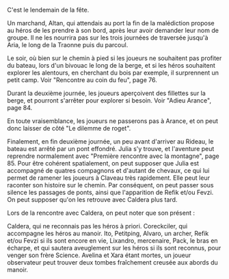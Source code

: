 C'est le lendemain de la fête.

Un marchand, Altan, qui attendais au port la fin de la malédiction propose au héros de les prendre à son bord, après leur avoir demander leur nom de groupe.
Il ne les nourrira pas sur les trois journées de traversée jusqu'à Aria, le long de la Traonne puis du parcoul.

Le soir, où bien sur le chemin à pied si les joueurs ne souhaitent pas profiter du bateau, lors d'un bivouac le long de la berge, et si les héros souhaitent explorer les alentours, en cherchant du bois par exemple, il surprennent un petit camp. Voir "Rencontre au coin du feu", page 76.

Durant la deuxième journée, les joueurs aperçoivent des fillettes sur la berge, et pourront s'arrêter pour explorer si besoin. Voir "Adieu Arance", page 84.

En toute vraisemblance, les joueurs ne passerons pas à Arance, et on peut donc laisser de côté "Le dilemme de roget".

Finalement, en fin deuxième journée, un peu avant d'arriver au Rideau, le bateau est arrêté par un pont effondré. Julia s'y trouve, et l'aventure peut reprendre normalement avec "Première rencontre avec la montagne", page 85.
Pour être cohérent spatialement, on peut supposer que Julia est accompagné de quatres compagnons et d'autant de chevaux, ce qui lui permet de ramener les joueurs à Claveau très rapidement. Elle peut leur raconter son histoire sur le chemin. Par conséquent, on peut passer sous silence les passages de ponts, ainsi que l'apparition de Refik et/ou Fevzi. On peut supposer qu'on les retrouve avec Caldera plus tard.

Lors de la rencontre avec Caldera, on peut noter que son présent :

Caldera, qui ne reconnais pas les héros à priori.
Coreckciler, qui accompagne les héros au manoir.
Ito, Petitping,
Alvaro, un archer,
Refik et/ou Fevzi si ils sont encore en vie,
Lixandro, mercenaire,
Pack, le bras en écharpe, et qui sautera aveuglement sur les héros si ils sont reconnus, pour venger son frère Science.
Avelina et Xara étant mortes, un joueur observateur peut trouver deux tombes fraîchement creusée aux abords du manoir.


